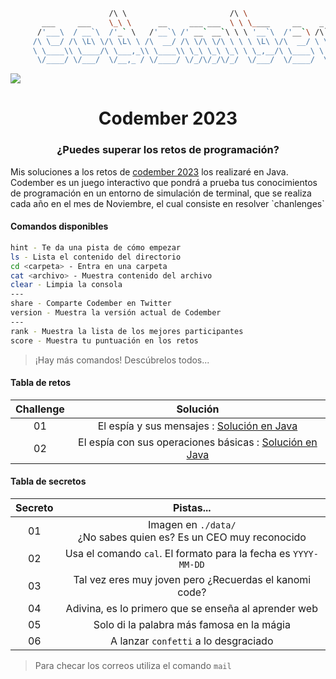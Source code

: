 ```bash
                      /\ \                       /\ \
       ___     ___    \_\ \      __     ___ ___  \ \ \____     __    _ __
      /'___\  / __`\  /'_` \   /'__`\ /' __` __`\ \ \ '__`\  /'__`\ /\`'__\
     /\ \__/ /\ \L\ \/\ \L\ \ /\  __/ /\ \/\ \/\ \ \ \ \L\ \/\  __/ \ \ \/
     \ \____\\ \____/\ \___,_\\ \____\\ \_\ \_\ \_\ \ \_,__/\ \____\ \ \_\
      \/____/ \/___/  \/__,_ / \/____/ \/_/\/_/\/_/  \/___/  \/____/  \/_/

```
<div>
  <img src="https://img.shields.io/badge/14870860-passing?style=for-the-badge&logo=github&label=SCORE&labelColor=%2319241f&color=%23cab339">
</div>


<h1 align="center">Codember 2023</h1> 
<h3 align="center">¿Puedes superar los retos de programación?</h3>
Mis soluciones a los retos de <a href="https://codember.dev/">codember 2023</a> los realizaré en Java. Codember es un juego interactivo que pondrá a prueba tus conocimientos de programación en un entorno de simulación de terminal, que se realiza cada año en el mes de Noviembre, el cual consiste en resolver `chanlenges`

#### Comandos  disponibles 
``` bash
hint - Te da una pista de cómo empezar
ls - Lista el contenido del directorio
cd <carpeta> - Entra en una carpeta
cat <archivo> - Muestra contenido del archivo
clear - Limpia la consola
---
share - Comparte Codember en Twitter
version - Muestra la versión actual de Codember
---
rank - Muestra la lista de los mejores participantes
score - Muestra tu puntuación en los retos
```
> ¡Hay más comandos! Descúbrelos todos...

#### Tabla de retos 
| Challenge   |                                   Solución                                   |
| :---------: | :----------------------------------------------------------------------------: |
| 01          | El espía y sus mensajes : <a href="https://github.com/xVrzBx/codemberSolutions/blob/main/CHALLENGE_01/challenge01.java">Solución en Java</a> |
| 02          | El espía con sus operaciones básicas : <a href ="https://github.com/xVrzBx/codemberSolutions/tree/main/CHALLENGE_02">Solución en Java </a> |

#### Tabla de secretos 

| Secreto   |                                   Pistas...                                   |
| :-------: | :---------------------------------------------------------------------------: |
| 01        | Imagen en `./data/` <br> ¿No sabes quien es? Es un CEO muy reconocido    |
| 02        | Usa el comando `cal`. El formato para la fecha es `YYYY-MM-DD` |
| 03        | Tal vez eres muy joven pero ¿Recuerdas el kanomi code?                         |
| 04        | Adivina, es lo primero que se enseña al aprender web                     |
| 05        | Solo di la palabra más famosa en la mágia                                     |
| 06        | A lanzar `confetti` a lo desgraciado                                             |

> Para checar los correos utiliza el comando `mail`
